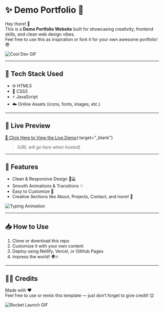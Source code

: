 # ✨ Demo Portfolio 💼

Hey there! 👋  
This is a **Demo Portfolio Website** built for showcasing creativity, frontend skills, and clean web design vibes.  
Feel free to use this as inspiration or fork it for your own awesome portfolio! 😎

![Cool Dev GIF](https://media.giphy.com/media/qgQUggAC3Pfv687qPC/giphy.gif)

---

## 🧰 Tech Stack Used

- 🌐 HTML5  
- 🎨 CSS3  
- ⚡ JavaScript  
- ☁️ Online Assets (icons, fonts, images, etc.)

---

## 🚀 Live Preview

[🔗 Click Here to View the Live Demo](#){:target="_blank"}  
> _(URL will go here when hosted)_

---

## 📸 Features

- Clean & Responsive Design 📱💻  
- Smooth Animations & Transitions ✨  
- Easy to Customize 🎯  
- Creative Sections like About, Projects, Contact, and more! 🧩

![Typing Animation](https://media.giphy.com/media/l3vR1Kj6x8EZSjHAk/giphy.gif)

---

## 📥 How to Use

1. Clone or download this repo  
2. Customize it with your own content  
3. Deploy using Netlify, Vercel, or GitHub Pages  
4. Impress the world! 🌍🔥

---

## 🧑‍🎨 Credits

Made with ❤️   
Feel free to use or remix this template — just don’t forget to give credit! 😉

![Rocket Launch GIF](https://media.giphy.com/media/3o7aD2saalBwwftBIY/giphy.gif)
